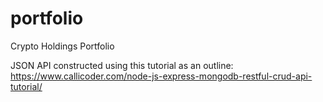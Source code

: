 # portfolio
Crypto Holdings Portfolio


JSON API constructed using this tutorial as an outline: https://www.callicoder.com/node-js-express-mongodb-restful-crud-api-tutorial/

